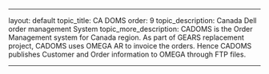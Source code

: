 ---

layout: default
topic_title: CA DOMS
order: 9
topic_description:  Canada Dell order management System
topic_more_description: CADOMS is the Order Management system for Canada region. As part of GEARS replacement project, CADOMS uses OMEGA AR to invoice the orders. Hence CADOMS publishes Customer and Order information to OMEGA through FTP files.


---